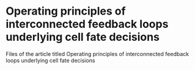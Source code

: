 # Operating principles of interconnected feedback loops underlying cell fate decisions
Files of the article titled Operating principles of interconnected feedback loops underlying cell fate decisions
